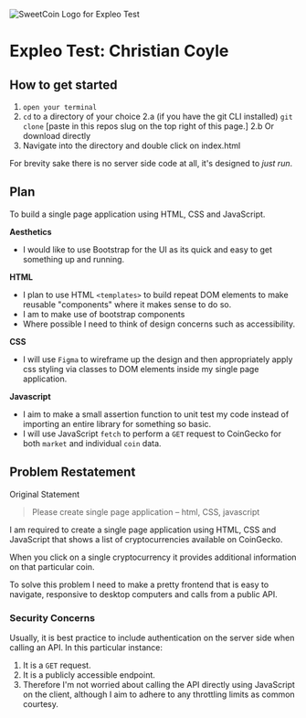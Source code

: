 ![SweetCoin Logo for Expleo Test](https://i.ibb.co/7jt34Mg/Sweet-Coin.png)
# Expleo Test: Christian Coyle

## How to get started

1. `open your terminal`
2. `cd` to a directory of your choice
		2.a (if you have the git CLI installed)
	`git clone` [paste in this repos slug on the top right of this page.]
		2.b Or download directly
3. Navigate into the directory and double click on index.html

For brevity sake there is no server side code at all, it's designed to *just run*.

## Plan
To build a single page application using HTML, CSS and JavaScript.

**Aesthetics**
 - I would like to use Bootstrap for the UI as its quick and easy to get something up and running.

**HTML**

 - I plan to use HTML `<templates>` to build repeat DOM elements to make reusable "components" where it makes sense to do so.
 - I am to make use of bootstrap components
 - Where possible I need to think of design concerns such as accessibility.
 
 **CSS**
 - I will use `Figma` to wireframe up the design and then appropriately apply css styling via classes to DOM elements inside my single page application.

**Javascript**

- I aim to make a small assertion function to unit test my code instead of importing an entire library for something so basic.
- I will use JavaScript `fetch` to perform a `GET` request to CoinGecko for both `market` and individual `coin` data.

## Problem Restatement
Original Statement
> Please create single page application – html, CSS, javascript

I am required to create a single page application using HTML, CSS and JavaScript that shows a list of cryptocurrencies available on CoinGecko. 

When you click on a single cryptocurrency it provides additional information on that particular coin.

To solve this problem I need to make a pretty frontend that is easy to navigate, responsive to desktop computers and calls from a public API.

### Security Concerns
Usually, it is best practice to include authentication on the server side when calling an API. In this particular instance:
1. It is a `GET` request.
2. It is a publicly accessible endpoint.
3. Therefore I'm not worried about calling the API directly using JavaScript on the client, although I aim to adhere to any throttling limits as common courtesy.